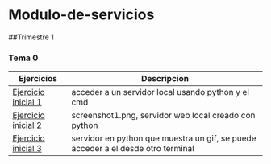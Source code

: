 # Modulo-de-servicios
##Trimestre 1
### Tema 0
Ejercicios|Descripcion
----------|-----------
[Ejercicio inicial 1](python/simple_server.png)|acceder a un servidor local usando python y el cmd
[Ejercicio inicial 2](python/webserver.py)|screenshot1.png, servidor web local creado con python
[Ejercicio inicial 3](python/dummy)| servidor en python que muestra un gif, se puede acceder a el desde otro terminal
